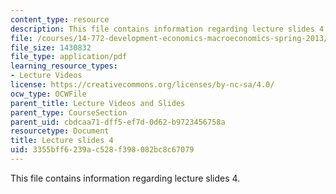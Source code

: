 ```yaml
---
content_type: resource
description: This file contains information regarding lecture slides 4.
file: /courses/14-772-development-economics-macroeconomics-spring-2013/3355bff6239ac528f398082bc8c67079_MIT14_772S13_lecture4.pdf
file_size: 1430832
file_type: application/pdf
learning_resource_types:
- Lecture Videos
license: https://creativecommons.org/licenses/by-nc-sa/4.0/
ocw_type: OCWFile
parent_title: Lecture Videos and Slides
parent_type: CourseSection
parent_uid: cbdcaa71-dff5-ef7d-0d62-b9723456758a
resourcetype: Document
title: Lecture slides 4
uid: 3355bff6-239a-c528-f398-082bc8c67079
---
```

This file contains information regarding lecture slides 4.